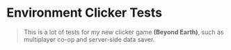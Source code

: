 # Environment Clicker Tests

> This is a lot of tests for my new clicker game **(Beyond Earth)**, such as multiplayer co-op and server-side data saver.